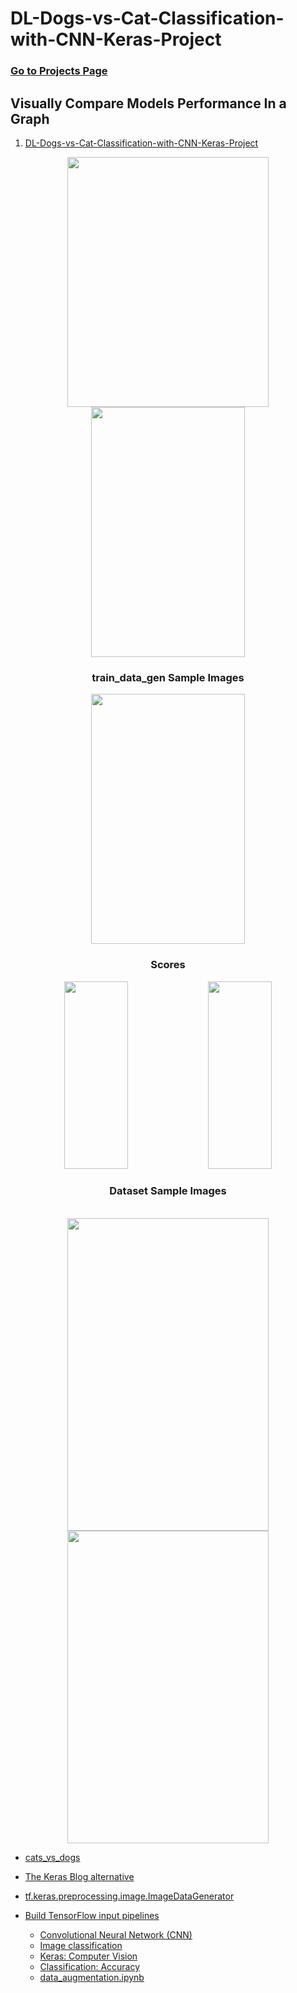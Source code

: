 # DL-Dogs-vs-Cat-Classification-with-CNN-Keras-Project

### [Go to Projects Page](https://github.com/celik-muhammed/15P-Deep-Learning-Projects-with-Python/blob/master/README.md)

## Visually Compare Models Performance In a Graph

01. [DL-Dogs-vs-Cat-Classification-with-CNN-Keras-Project](./CNN_Project_Image_Classification_with_CNN_(catdogclassifier)_Student.ipynb)

<div align='center'>
<img src='https://i.ibb.co/JFGXbdH/download.png' alt='' width=80%, height=400>
<img src='https://i.ibb.co/k1DQqzm/download.png' alt='' width=70%, height=400>
<h3>train_data_gen Sample Images</h3>
<img src='https://i.ibb.co/tmW6bsn/download.png' alt='' width=70%, height=400>
<br>
<h3>Scores</h3>
<img src='https://i.ibb.co/k0Ncjh3/download.png' alt='' width=45%, height=300> 
<img src='https://i.ibb.co/SVSZ1kL/download.png' alt='' width=45%, height=300>    
<h3>Dataset Sample Images</h3>
<br>    
<img src='https://i.ibb.co/JnYb3Zy/download.png' alt='' width=80%, height=500>
<br>    
<img src='https://i.ibb.co/0sFSYML/download.png' alt='' width=80%, height=500>
</div>

- [cats_vs_dogs](https://www.tensorflow.org/datasets/catalog/cats_vs_dogs)
- [The Keras Blog alternative](https://blog.keras.io/building-powerful-image-classification-models-using-very-little-data.html)
- [tf.keras.preprocessing.image.ImageDataGenerator](https://www.tensorflow.org/api_docs/python/tf/keras/preprocessing/image/ImageDataGenerator)
- [Build TensorFlow input pipelines](https://www.tensorflow.org/guide/data)

    - [Convolutional Neural Network (CNN)](https://www.tensorflow.org/tutorials/images/cnn)
    - [Image classification](https://www.tensorflow.org/tutorials/images/classification)
    - [Keras: Computer Vision](https://keras.io/examples/vision/)
    - [Classification: Accuracy](https://developers.google.com/machine-learning/crash-course/classification/accuracy#:~:text=Accuracy%20is%20one%20metric%20for,predictions%20Total%20number%20of%20predictions)
    - [data_augmentation.ipynb](https://colab.research.google.com/github/tensorflow/docs/blob/master/site/en/tutorials/images/data_augmentation.ipynb#scrollTo=pkTRazeVRwDe)
